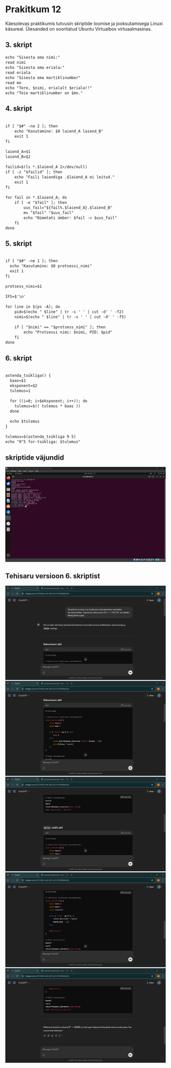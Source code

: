 # Prakitkum 12

Käesolevas praktikumis tutvusin skriptide loomise ja jooksutamisega Linuxi käsureal. Ülesanded on sooritatud Ubuntu Virtualbox virtuaalmasinas.


## 3. skript
```#!/bin/bash
echo "Sisesta oma nimi:"
read nimi
echo "Sisesta oma eriala:"
read eriala
echo "Sisesta oma martiklinumber"
read mn
echo "Tere, $nimi, erialalt $eriala!!"
echo "Teie martiklinumber on $mn."

```

## 4. skript
```#!/bin/bash

if [ "$#" -ne 2 ]; then
    echo "Kasutamine: $0 laiend_A laiend_B"
    exit 1
fi

laiend_A=$1
laiend_B=$2

failid=$(ls *.$laiend_A 2>/dev/null)
if [ -z "$failid" ]; then
    echo "Faili laiendiga .$laiend_A ei leitud."
    exit 1
fi

for fail in *.$laiend_A; do
    if [ -e "$fail" ]; then
        uus_fail="${fail%.$laiend_A}.$laiend_B"
        mv "$fail" "$uus_fail"
        echo "Nimetati ümber: $fail -> $uus_fail"
    fi
done

```

## 5. skript
```#!/bin/bash

if [ "$#" -ne 1 ]; then
  echo "Kasutamine: $0 protsessi_nimi"
  exit 1
fi

protsess_nimi=$1

IFS=$'\n'

for line in $(ps -A); do
    pid=$(echo " $line" | tr -s ' ' | cut -d' ' -f2)
    nimi=$(echo " $line" | tr -s ' ' | cut -d' ' -f5)

    if [ "$nimi" == "$protsess_nimi" ]; then
        echo "Protsessi nimi: $nimi, PID: $pid"
    fi
done

```

## 6. skript
```#!/bin/bash

astenda_tsükliga() {
  baas=$1
  eksponent=$2
  tulemus=1

  for ((i=0; i<$eksponent; i++)); do
    tulemus=$(( tulemus * baas ))
  done

  echo $tulemus
}

tulemus=$(astenda_tsükliga 9 5)
echo "9^5 for-tsükliga: $tulemus"

```

## skriptide väjundid
![pilt1](https://github.com/JoosepTT/Operatsioonisysteemide_praktikumid/blob/main/Pildid/Screenshot%202024-12-10%20054317.png?raw=true)


## Tehisaru versioon 6. skriptist
![pilt2](https://github.com/JoosepTT/Operatsioonisysteemide_praktikumid/blob/main/Pildid/Screenshot%202024-12-10%20053345.png?raw=true)
![pilt3](https://github.com/JoosepTT/Operatsioonisysteemide_praktikumid/blob/main/Pildid/Screenshot%202024-12-10%20053410.png?raw=true)
![pilt4](https://github.com/JoosepTT/Operatsioonisysteemide_praktikumid/blob/main/Pildid/Screenshot%202024-12-10%20053423.png?raw=true)
![pilt5](https://github.com/JoosepTT/Operatsioonisysteemide_praktikumid/blob/main/Pildid/Screenshot%202024-12-10%20053448.png?raw=true)
![pilt6](https://github.com/JoosepTT/Operatsioonisysteemide_praktikumid/blob/main/Pildid/Screenshot%202024-12-10%20053458.png?raw=true)
